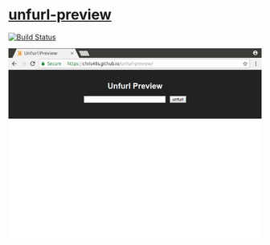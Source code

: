 # [unfurl-preview](https://chris48s.github.io/unfurl-preview/)

[![Build Status](https://travis-ci.org/chris48s/unfurl-preview.svg?branch=master)](https://travis-ci.org/chris48s/unfurl-preview)

![demo](demo.gif)
